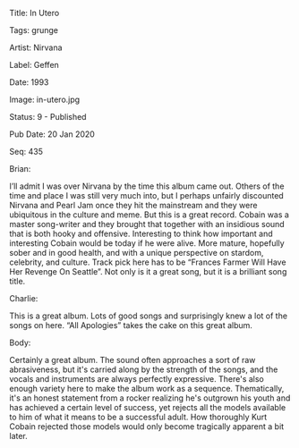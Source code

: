 Title:  In Utero

Tags:   grunge

Artist: Nirvana

Label:  Geffen

Date:   1993

Image:  in-utero.jpg

Status: 9 - Published

Pub Date: 20 Jan 2020

Seq:    435

Brian: 

I’ll admit I was over Nirvana by the time this album came out. Others of the time and place I was still very much into, but I perhaps unfairly discounted Nirvana and Pearl Jam once they hit the mainstream and they were ubiquitous in the culture and meme. But this is a great record. Cobain was a master song-writer and they brought that together with an insidious sound that is both hooky and offensive. Interesting to think how important and interesting Cobain would be today if he were alive. More mature, hopefully sober and in good health, and with a unique perspective on stardom, celebrity, and culture. Track pick here has to be “Frances Farmer Will Have Her Revenge On Seattle”. Not only is it a great song, but it is a brilliant song title. 

Charlie: 

This is a great album. Lots of good songs and surprisingly knew a lot of the songs on here. “All Apologies” takes the cake on this great album.

Body: 

Certainly a great album. The sound often approaches a sort of raw abrasiveness, but it's carried along by the strength of the songs, and the vocals and instruments are always perfectly expressive. There's also enough variety here to make the album work as a sequence. Thematically, it's an honest statement from a rocker realizing he's outgrown his youth and has achieved a certain level of success, yet rejects all the models available to him of what it means to be a successful adult. How thoroughly Kurt Cobain rejected those models would only become tragically apparent a bit later. 


